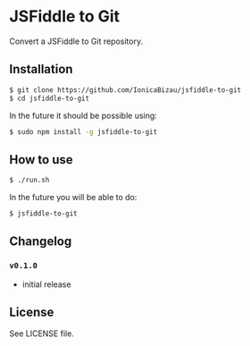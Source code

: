 # JSFiddle to Git
Convert a JSFiddle to Git repository.

## Installation

```sh
$ git clone https://github.com/IonicaBizau/jsfiddle-to-git
$ cd jsfiddle-to-git
```

In the future it should be possible using:

```sh
$ sudo npm install -g jsfiddle-to-git
```

## How to use

```sh
$ ./run.sh
```

In the future you will be able to do:

```sh
$ jsfiddle-to-git
```

## Changelog

### `v0.1.0`
 - initial release

## License
See LICENSE file.
